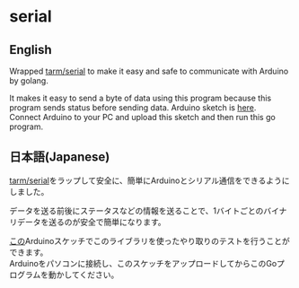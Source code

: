 # serial
## English
Wrapped [tarm/serial](https://github.com/tarm/serial) to make it easy and safe to communicate with Arduino by golang.  

It makes it easy to send a byte of data using this program because this program sends status before sending data.
Arduino sketch is [here](https://github.com/Potewo/serial-receive-write-with-go-test).  
Connect Arduino to your PC and upload this sketch and then run this go program.  

## 日本語(Japanese)
[tarm/serial](https://github.com/tarm/serial)をラップして安全に、簡単にArduinoとシリアル通信をできるようにしました。  

データを送る前後にステータスなどの情報を送ることで、1バイトごとのバイナリデータを送るのが安全で簡単になります。  

[この](https://github.com/Potewo/serial-receive-write-with-go-test)Arduinoスケッチでこのライブラリを使ったやり取りのテストを行うことができます。  
Arduinoをパソコンに接続し、このスケッチをアップロードしてからこのGoプログラムを動かしてください。
